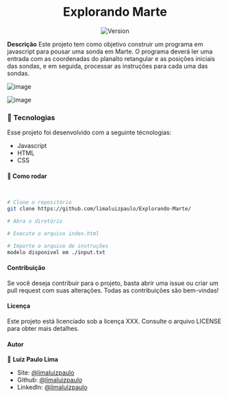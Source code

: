 <h1 align="center">Explorando Marte</h1>
<p align="center">
  <img alt="Version" src="https://img.shields.io/badge/version-0.1.0-blue.svg?cacheSeconds=2592000" />
  <a href="https://luizpaulo.eng.br" target="_blank">
  </a>
</p>

**Descrição**
Este projeto tem como objetivo construir um programa em javascript para pousar uma sonda em Marte. O programa deverá ler uma entrada com as coordenadas do planalto retangular e as posições iniciais das sondas, e em seguida, processar as instruções para cada uma das sondas.



![image](https://user-images.githubusercontent.com/61104411/217402016-c14104d6-cee0-44eb-9070-1ce47c5c1e04.png)

![image](https://user-images.githubusercontent.com/61104411/217433623-404ec9e3-05df-45bf-a5c5-5860fcc2585b.png)


### :nut_and_bolt: Tecnologias

Esse projeto foi desenvolvido com a seguinte técnologias:

- Javascript
- HTML
- CSS

#### :thinking: Como rodar

```bash


# Clone o repositório
git clone https://github.com/limaluizpaulo/Explorando-Marte/

# Abra o diretório

# Execute o arquivo index.html

# Importe o arquivo de instruções
modelo disponivel em ./input.txt


```


#### Contribuição

Se você deseja contribuir para o projeto, basta abrir uma issue ou criar um pull request com suas alterações. Todas as contribuições são bem-vindas!

#### Licença

Este projeto está licenciado sob a licença XXX. Consulte o arquivo LICENSE para obter mais detalhes.

#### Autor

👤 **Luiz Paulo Lima**

- Site: [@limaluizpaulo](https://luizpaulo.eng.br)
- Github: [@limaluizpaulo](https://github.com/limaluizpaulo)
- LinkedIn: [@limaluizpaulo](https://linkedin.com/in/limaluizpaulo)
